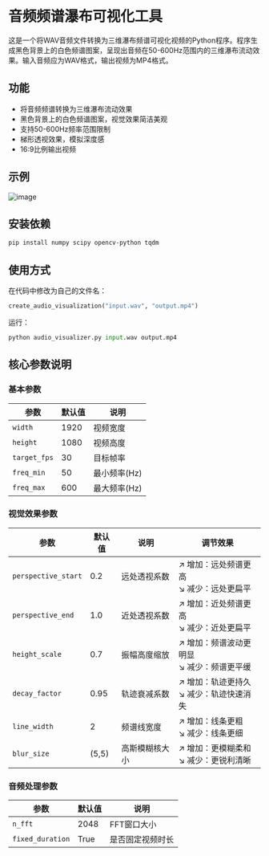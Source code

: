 # 音频频谱瀑布可视化工具

这是一个将WAV音频文件转换为三维瀑布频谱可视化视频的Python程序。程序生成黑色背景上的白色频谱图案，呈现出音频在50-600Hz范围内的三维瀑布流动效果。输入音频应为WAV格式，输出视频为MP4格式。

## 功能

- 将音频频谱转换为三维瀑布流动效果
- 黑色背景上的白色频谱图案，视觉效果简洁美观
- 支持50-600Hz频率范围限制
- 梯形透视效果，模拟深度感
- 16:9比例输出视频

## 示例

![image](example.jpg)

## 安装依赖

```bash
pip install numpy scipy opencv-python tqdm
```

## 使用方式

在代码中修改为自己的文件名：
```python
create_audio_visualization("input.wav", "output.mp4")
```
运行：
```python
python audio_visualizer.py input.wav output.mp4
```

## 核心参数说明

### 基本参数
| 参数 | 默认值 | 说明 |
|------|--------|------|
| `width` | 1920 | 视频宽度 |
| `height` | 1080 | 视频高度 |
| `target_fps` | 30 | 目标帧率 |
| `freq_min` | 50 | 最小频率(Hz) |
| `freq_max` | 600 | 最大频率(Hz) |

### 视觉效果参数
| 参数 | 默认值 | 说明 | 调节效果 |
|------|--------|------|----------|
| `perspective_start` | 0.2 | 远处透视系数 | ↗ 增加：远处频谱更高<br>↘ 减少：远处更扁平 |
| `perspective_end` | 1.0 | 近处透视系数 | ↗ 增加：近处频谱更高<br>↘ 减少：近处更扁平 |
| `height_scale` | 0.7 | 振幅高度缩放 | ↗ 增加：频谱波动更明显<br>↘ 减少：频谱更平缓 |
| `decay_factor` | 0.95 | 轨迹衰减系数 | ↗ 增加：轨迹更持久<br>↘ 减少：轨迹快速消失 |
| `line_width` | 2 | 频谱线宽度 | ↗ 增加：线条更粗<br>↘ 减少：线条更细 |
| `blur_size` | (5,5) | 高斯模糊核大小 | ↗ 增加：更模糊柔和<br>↘ 减少：更锐利清晰 |

### 音频处理参数
| 参数 | 默认值 | 说明 |
|------|--------|------|
| `n_fft` | 2048 | FFT窗口大小 |
| `fixed_duration` | True | 是否固定视频时长 |

